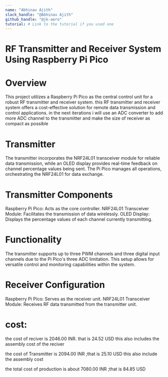 ```yaml
---
name: "Abhinav Ajith"
slack_handle: "@Abhinav Ajith"
github_handle: "@jk-aero"
tutorial: # Link to the tutorial if you used one
---
```


# RF Transmitter and Receiver System Using Raspberry Pi Pico

# Overview
This project utilizes a Raspberry Pi Pico as the central control unit for a robust RF transmitter and receiver system. this RF transmitter and receiver system offers a cost-effective solution for remote data transmission and control applications.
in the next iterations i will use an ADC converter to add more ADC channel to the transmitter and make the size of receiver as compact as possible

# Transmitter
The transmitter incorporates the NRF24L01 transceiver module for reliable data transmission, 
while an OLED display provides real-time feedback on channel percentage values being sent. 
The Pi Pico manages all operations, orchestrating the NRF24L01 for data exchange.

# Transmitter Components
Raspberry Pi Pico: Acts as the core controller.
NRF24L01 Transceiver Module: Facilitates the transmission of data wirelessly.
OLED Display: Displays the percentage values of each channel currently transmitting.

# Functionality
The transmitter supports up to three PWM channels and three digital input channels due to the Pi Pico's three ADC limitation.
This setup allows for versatile control and monitoring capabilities within the system.

# Receiver Configuration
Raspberry Pi Pico: Serves as the receiver unit.
NRF24L01 Transceiver Module: Receives RF data transmitted from the transmitter unit.

# cost: 
the cost of reciver is 2046.00 INR. that is 24.52 USD  this also includes the assembly cost of the reciver 

the cost of Transmitter is 2094.00 INR ;that is 25.10 USD this also include the assembly cost

the total cost of production is about 7080.00 INR ;that is 84.85 USD  
